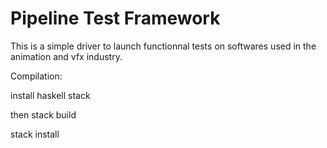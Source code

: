Pipeline Test Framework
=======================

This is a simple driver to launch functionnal tests on softwares used in the animation and vfx industry.

Compilation:

install haskell stack

then stack build

stack install


